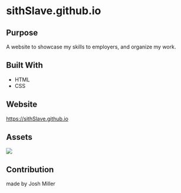 # sithSlave.github.io

## Purpose

A website to showcase my skills to employers, and organize my work.

## Built With

* HTML
* CSS

## Website

https://sithSlave.github.io

## Assets

![](https://storage.needpix.com/rsynced_images/banner-1036483_1280.jpg)

## Contribution

made by Josh Miller
